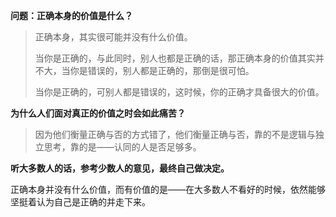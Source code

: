 **问题：正确本身的价值是什么？**

> 正确本身，其实很可能并没有什么价值。
> 
> 当你是正确的，与此同时，别人也都是正确的话，那正确本身的价值其实并不大，当你是错误的，别人都是正确的，那倒是很可怕。
> 
> 当你是正确的，可别人都是错误的，这时候，你的正确才具备很大的价值。

**为什么人们面对真正的价值之时会如此痛苦？**
> 因为他们衡量正确与否的方式错了，他们衡量正确与否，靠的不是逻辑与独立思考，靠的是——认同的人是否足够多。

**听大多数人的话，参考少数人的意见，最终自己做决定。**

正确本身并没有什么价值，而有价值的是——在大多数人不看好的时候，依然能够坚挺着认为自己是正确的并走下来。



